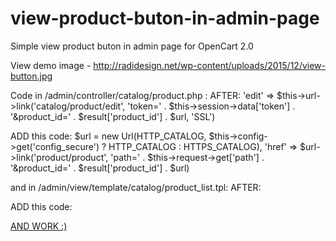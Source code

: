 # view-product-buton-in-admin-page
Simple view product buton in admin page for OpenCart 2.0

View demo image - http://radidesign.net/wp-content/uploads/2015/12/view-button.jpg

Code in /admin/controller/catalog/product.php :
AFTER: 
'edit'       => $this->url->link('catalog/product/edit', 'token=' . $this->session->data['token'] . '&product_id=' . $result['product_id'] . $url, 'SSL')

ADD this code: 
$url = new Url(HTTP_CATALOG, $this->config->get('config_secure') ? HTTP_CATALOG : HTTPS_CATALOG),
'href'        => $url->link('product/product', 'path=' . $this->request->get['path'] . '&product_id=' . $result['product_id'] . $url)

and in /admin/view/template/catalog/product_list.tpl:
AFTER:
<td class="text-right"><a href="<?php echo $product['edit']; ?>" data-toggle="tooltip" title="<?php echo $button_edit; ?>" class="btn btn-primary"><i class="fa fa-pencil"></i></a>

ADD this code:

<a href="<?php echo $product['href']; ?>" data-toggle="tooltip" title="View product" class="btn btn-primary" target="_blank" ><i class="fa fa-eye"></i>

AND WORK :)
